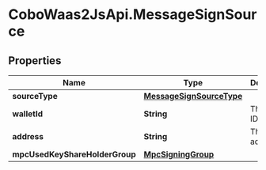 # CoboWaas2JsApi.MessageSignSource

## Properties

Name | Type | Description | Notes
------------ | ------------- | ------------- | -------------
**sourceType** | [**MessageSignSourceType**](MessageSignSourceType.md) |  | [optional] 
**walletId** | **String** | The wallet ID. | 
**address** | **String** | The wallet address. | 
**mpcUsedKeyShareHolderGroup** | [**MpcSigningGroup**](MpcSigningGroup.md) |  | [optional] 


